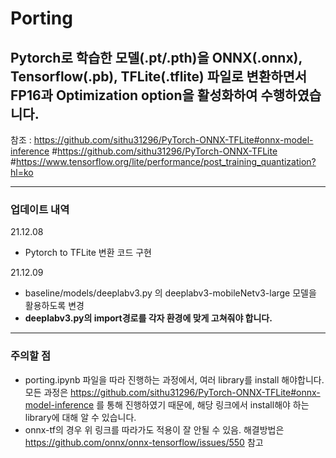 # Porting

## Pytorch로 학습한 모델(.pt/.pth)을 ONNX(.onnx), Tensorflow(.pb), TFLite(.tflite) 파일로 변환하면서 FP16과 Optimization option을 활성화하여 수행하였습니다.

참조 : 
https://github.com/sithu31296/PyTorch-ONNX-TFLite#onnx-model-inference
#https://github.com/sithu31296/PyTorch-ONNX-TFLite
#https://www.tensorflow.org/lite/performance/post_training_quantization?hl=ko

---
### 업데이트 내역
21.12.08
- Pytorch to TFLite 변환 코드 구현
 
21.12.09
- baseline/models/deeplabv3.py 의 deeplabv3-mobileNetv3-large 모델을 활용하도록 변경
- **deeplabv3.py의 import경로를 각자 환경에 맞게 고쳐줘야 합니다.**
---
### 주의할 점
- porting.ipynb 파일을 따라 진행하는 과정에서, 여러 library를 install 해야합니다. 모든 과정은 https://github.com/sithu31296/PyTorch-ONNX-TFLite#onnx-model-inference 를 통해 진행하였기 때문에, 해당 링크에서 install해야 하는 library에 대해 알 수 있습니다.
- onnx-tf의 경우 위 링크를 따라가도 적용이 잘 안될 수 있음. 해결방법은 https://github.com/onnx/onnx-tensorflow/issues/550 참고
